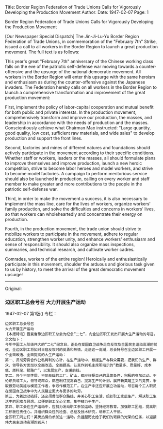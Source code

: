 Title: Border Region Federation of Trade Unions Calls for Vigorously Developing the Production Movement
Author:
Date: 1947-02-07
Page: 1

Border Region Federation of Trade Unions Calls for Vigorously Developing the Production Movement

[Our Newspaper Special Dispatch] The Jin-Ji-Lu-Yu Border Region Federation of Trade Unions, in commemoration of the "February 7th" Strike, issued a call to all workers in the Border Region to launch a great production movement. The full text is as follows:

This year's great "February 7th" anniversary of the Chinese working class falls on the eve of the patriotic self-defense war moving towards a counter-offensive and the upsurge of the national democratic movement. All workers in the Border Region will enter this upsurge with the same heroism and enthusiasm as during the counter-offensive against the Japanese invaders. The Federation hereby calls on all workers in the Border Region to launch a comprehensive transformation and improvement of the great production movement:

First, implement the policy of labor-capital cooperation and mutual benefit for both public and private interests. In the production movement, comprehensively transform and improve our production, the masses, and leadership in accordance with the needs of production and the masses. Conscientiously achieve what Chairman Mao instructed: "Large quantity, good quality, low cost, sufficient raw materials, and wide sales" to develop production and support the front lines.

Second, factories and mines of different natures and foundations should actively participate in the movement according to their specific conditions. Whether staff or workers, leaders or the masses, all should formulate plans to improve themselves and improve production, launch a new heroic competition, strive to become labor heroes and model workers, and strive to become model factories. A campaign to perform meritorious service should also be launched in production, calling on every worker and staff member to make greater and more contributions to the people in the patriotic self-defense war.

Third, in order to make the movement a success, it is also necessary to implement the mass line, care for the lives of workers, organize workers' family production, and solve the difficulties and concerns in workers' lives, so that workers can wholeheartedly and concentrate their energy on production.

Fourth, in the production movement, the trade union should strive to mobilize workers to participate in the movement, adhere to regular education, strengthen worker unity, and enhance workers' enthusiasm and sense of responsibility. It should also organize mass inspections, summaries, and technical research, and cultivate worker cadres.

Comrades, workers of the entire region! Heroically and enthusiastically participate in this movement, shoulder the arduous and glorious task given to us by history, to meet the arrival of the great democratic movement upsurge!



<hr /> 

Original: 


### 边区职工总会号召  大力开展生产运动

1947-02-07
第1版()
专栏：

    边区职工总会号召
    大力开展生产运动
    【本报特讯】晋冀鲁豫边区职工总会为纪念“二七”，向全边区职工发出开展大生产运动的号召，全文如下：
    今年中国工人阶级伟大的“二七”纪念日，正处在爱国自卫战争走向反攻及全国民主运动高潮的前夜，全边区职工将如对日寇反攻时的英勇和热情，走进这一高潮，总会特号召全边区职工开展一个全面改造、全面提高的大生产运动：
    第一、贯彻劳资合作公私两利的方针，在生产运动中，根据生产与群众需要，把我们的生产、群众、领导各方面加以全面改造、全面提高，认真作到毛主席所指示的“数量多、质量好、成本低、原料足、销路广”，以发展生产，支援前线。
    第二、各个不同性质、不同基础的工厂、矿山，都应根据自己的具体条件，积极的参加运动。不论职员或工人，领导或群众，都应制订提高自己、提高生产的计划，展开新英雄主义的竞赛，争取做劳动英雄与模范工作者，争取作模范工厂。在生产中还应开展立功运动，号召每个工人职员在爱国自卫战争中为人民建立更大与更多的功劳。
    第三、为着运动搞好，还必须贯彻群众路线，并关心职工生活，组织职工家庭生产，解决职工生活中的困难与顾虑，以便使职工全心全意，集中精力于生产。
    第四、职工会在生产运动中，应努力发动职工参加运动，坚持经常教育，加强职工团结，提高职工积极性责任心。并组织群众性的检查、总结及技术研究，培养工人干部。
    全区职工同志们！英勇热情的参加这一运动，负担起历史给于我们的艰巨的光荣的任务，以迎接伟大民主运动高潮的到来！
